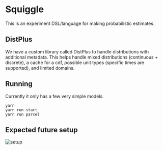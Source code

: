 # Squiggle

This is an experiment DSL/language for making probabilistic estimates.

## DistPlus 
We have a custom library called DistPlus to handle distributions with additional metadata. This helps handle mixed distributions (continuous + discrete), a cache for a cdf, possible unit types (specific times are supported), and limited domains.

## Running

Currently it only has a few very simple models.

```
yarn
yarn run start
yarn run parcel
```

## Expected future setup
![setup](https://raw.githubusercontent.com/foretold-app/widedomain/master/Screen%20Shot%202020-06-30%20at%208.27.32%20AM.png)

